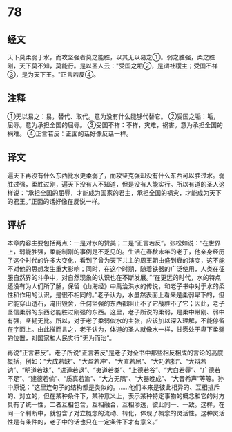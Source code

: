 # 78

## 经文

天下莫柔弱于水，而攻坚强者莫之能胜，以其无以易之①。弱之胜强，柔之胜刚，天下莫不知，莫能行。是以圣人云："受国之垢②，是谓社稷主；受国不祥③，是为天下王。"正言若反④。

## 注释

①无以易之：易，替代、取代。意为没有什么能够代替它。
②受国之垢：垢，屈辱。意为承担全国的屈辱。
③受国不祥：不祥，灾难，祸害。意为承担全国的祸难。
④正言若反：正面的话好像反话一样。

## 译文

遍天下再没有什么东西比水更柔弱了，而攻坚克强却没有什么东西可以胜过水。弱胜过强，柔胜过刚，遍天下没有人不知道，但是没有人能实行。所以有道的圣人这样说：“承担全国的屈辱，才能成为国家的君主，承担全国的祸灾，才能成为天下的君王。”正面的话好像在反说一样。

## 评析

本章内容主要包括两点：一是对水的赞美；二是“正言若反”。张松如说：“在世界上，弱能胜强，柔能制刚的事例是不乏见的。生活在春秋末年的老子，他亲身经历了这个时代的许多大变化，看到了曾为天下共主的周王朝由盛到衰的演变，这不能不对他的思想发生重大影响；同时，在这个时期，随着铁器的广泛使用，人类在征服自然界的斗争中，对自然现象的认识也在不断发展。”“在更远的时代，水的特点还没有为人们所了解，保留《山海经》中禹治洪水的传说，和老子书中对于水的柔性和作用的认识，是很不相同的。”老子认为，水虽然表面上看来是柔弱卑下的，但它能穿山透石，淹田毁舍，任何坚强的东西都阻止不了它战胜不了它；因此，老子坚信柔弱的东西必能胜过刚强的东西。这里，老子所说的柔弱，是柔中带刚、弱中有强，坚韧无比。所以，对于老子柔弱似水的主张，应该加以深入理解，不能停留在字面上。由此推而言之，老子认为，体道的圣人就像水一样，甘愿处于卑下柔弱的位置，对国家和人民实行“无为而治”。

再说“正言若反”。老子所说“正言若反”是老子对全书中那些相反相成的言论的高度概括，例如：“大成若缺”、“大盈若冲”、“大直若屈”、“大巧若拙”、“大辩若讷”、“明道若昧”、“进道若退”、“夷道若类”、“上德若谷”、“大白若辱”、“广德若不足”、“建德若偷”、“质真若渝”、“大方无隅”、“大器晚成”、“大音希声”等等。孙中原说：“这里连句子的结构都是类似的。……他们本来是彼此相异的、互相排斥的、对立的，但在某种条件下，某种意义上，表示某种特定事物的概念和它的对方具有了统一性，二者互相包含，互相融合，互相渗透，彼此同一、一致。这样，在同一个判断中，就包含了对立概念的流动、转化，体现了概念的灵活性。这种灵活性是有条件的，老子中的话也只在一定条件下才有意义。”
